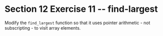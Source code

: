 # Section 12 Exercise 11 -- find-largest

Modify the `find_largest` function so that it uses pointer arithmetic - not subscripting - to visit array elements.
